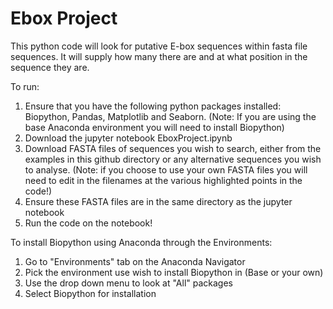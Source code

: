 # Ebox Project

This python code will look for putative E-box sequences within fasta file sequences. It will supply how many there are and at what position in the sequence they are. 

To run:
1. Ensure that you have the following python packages installed: Biopython, Pandas, Matplotlib and Seaborn.
	(Note: If you are using the base Anaconda environment you will need to install Biopython)
2. Download the jupyter notebook EboxProject.ipynb
3. Download FASTA files of sequences you wish to search, either from the examples in this github directory or any alternative sequences you wish to analyse.
	(Note: if you choose to use your own FASTA files you will need to edit in the filenames at the various highlighted points in the code!)
3. Ensure these FASTA files are in the same directory as the jupyter notebook
4. Run the code on the notebook!

To install Biopython using Anaconda through the Environments:
1. Go to "Environments" tab on the Anaconda Navigator
2. Pick the environment use wish to install Biopython in (Base or your own)
3. Use the drop down menu to look at "All" packages
4. Select Biopython for installation


